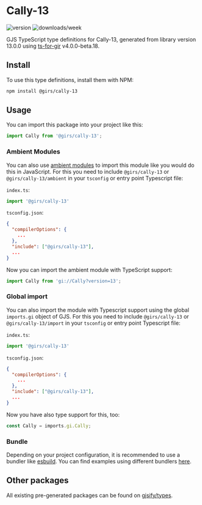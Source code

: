 
# Cally-13

![version](https://img.shields.io/npm/v/@girs/cally-13)
![downloads/week](https://img.shields.io/npm/dw/@girs/cally-13)


GJS TypeScript type definitions for Cally-13, generated from library version 13.0.0 using [ts-for-gir](https://github.com/gjsify/ts-for-gir) v4.0.0-beta.18.


## Install

To use this type definitions, install them with NPM:
```bash
npm install @girs/cally-13
```

## Usage

You can import this package into your project like this:
```ts
import Cally from '@girs/cally-13';
```

### Ambient Modules

You can also use [ambient modules](https://github.com/gjsify/ts-for-gir/tree/main/packages/cli#ambient-modules) to import this module like you would do this in JavaScript.
For this you need to include `@girs/cally-13` or `@girs/cally-13/ambient` in your `tsconfig` or entry point Typescript file:

`index.ts`:
```ts
import '@girs/cally-13'
```

`tsconfig.json`:
```json
{
  "compilerOptions": {
    ...
  },
  "include": ["@girs/cally-13"],
  ...
}
```

Now you can import the ambient module with TypeScript support: 

```ts
import Cally from 'gi://Cally?version=13';
```

### Global import

You can also import the module with Typescript support using the global `imports.gi` object of GJS.
For this you need to include `@girs/cally-13` or `@girs/cally-13/import` in your `tsconfig` or entry point Typescript file:

`index.ts`:
```ts
import '@girs/cally-13'
```

`tsconfig.json`:
```json
{
  "compilerOptions": {
    ...
  },
  "include": ["@girs/cally-13"],
  ...
}
```

Now you have also type support for this, too:

```ts
const Cally = imports.gi.Cally;
```

### Bundle

Depending on your project configuration, it is recommended to use a bundler like [esbuild](https://esbuild.github.io/). You can find examples using different bundlers [here](https://github.com/gjsify/ts-for-gir/tree/main/examples).

## Other packages

All existing pre-generated packages can be found on [gjsify/types](https://github.com/gjsify/types).

